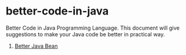# better-code-in-java
Better Code in Java Programming Language.
This document will give suggestions to make your Java code be better in practical way.

1. [Better Java Bean](java-bean.md)
